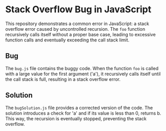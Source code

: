 # Stack Overflow Bug in JavaScript

This repository demonstrates a common error in JavaScript: a stack overflow error caused by uncontrolled recursion. The `foo` function recursively calls itself without a proper base case, leading to excessive function calls and eventually exceeding the call stack limit.

## Bug

The `bug.js` file contains the buggy code. When the function `foo` is called with a large value for the first argument ('a'), it recursively calls itself until the call stack is full, resulting in a stack overflow error.

## Solution

The `bugSolution.js` file provides a corrected version of the code. The solution introduces a check for 'a' and if its value is less than 0, returns b. This way, the recursion is eventually stopped, preventing the stack overflow. 
